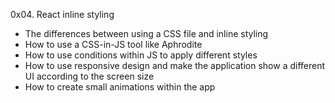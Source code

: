 0x04. React inline styling

* The differences between using a CSS file and inline styling
* How to use a CSS-in-JS tool like Aphrodite
* How to use conditions within JS to apply different styles
* How to use responsive design and make the application show a different UI according to the screen size
* How to create small animations within the app
